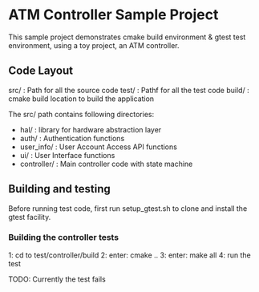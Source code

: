 # ATM Controller Sample Project
This sample project demonstrates cmake build environment & gtest test environment,
 using a toy project, an ATM controller.


## Code Layout
src/  : Path for all the source code
test/ : Pathf for all the test code
build/ : cmake build location to build the application

The src/ path contains following directories:
  - hal/   : library for hardware abstraction layer
  - auth/  : Authentication functions
  - user_info/ : User Account Access API functions
  - ui/ : User Interface functions
  - controller/ : Main controller code with state machine

## Building and testing

Before running test code, first run setup_gtest.sh to clone and install the gtest facility.

### Building the controller tests

1: cd to test/controller/build
2: enter:  cmake ..
3: enter:  make all
4: run the test

TODO: Currently the test fails


